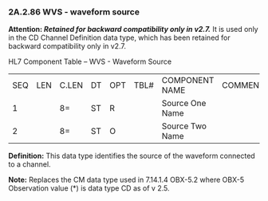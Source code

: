 ### 2A.2.86 WVS - waveform source 

**Attention: _Retained for backward compatibility only in v2.7._** It is used only in the CD Channel Definition data type, which has been retained for backward compatibility only in v2.7.

HL7 Component Table – WVS - Waveform Source

|     |     |     |     |     |     |     |     |     |
| --- | --- | --- | --- | --- | --- | --- | --- | --- |
| SEQ | LEN | C.LEN | DT | OPT | TBL# | COMPONENT NAME | COMMENTS | SEC.REF. |
| 1 |  | 8= | ST | R |  | Source One Name |  | 2A.2.76 |
| 2 |  | 8= | ST | O |  | Source Two Name |  | 2A.2.76 |

**Definition:** This data type identifies the source of the waveform connected to a channel.

**Note:** Replaces the CM data type used in 7.14.1.4 OBX-5.2 where OBX-5 Observation value (*) is data type CD as of v 2.5.
